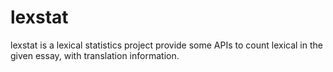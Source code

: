 lexstat
=======

lexstat is a lexical statistics project provide some APIs to count lexical in the given essay, with translation information.
